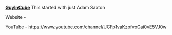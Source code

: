 **[GuyInCube](https://guyinacube.com/)**
This started with just Adam Saxton

Website - 

YouTube - https://www.youtube.com/channel/UCFp1vaKzpfvoGai0vE5VJ0w